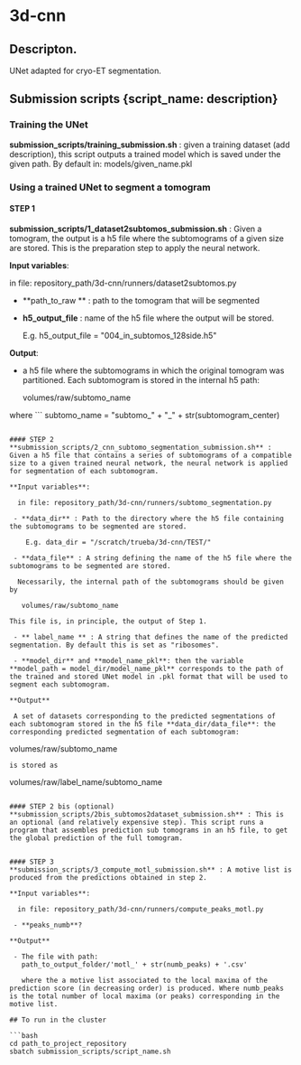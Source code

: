 # 3d-cnn
## Descripton.
UNet adapted for cryo-ET segmentation.

## Submission scripts {**script_name**: description}

### Training the UNet
  **submission_scripts/training_submission.sh** : given a training dataset (add description), this script outputs a trained model which is saved under the given path. By default in: models/given_name.pkl

### Using a trained UNet to segment a tomogram
#### STEP 1
**submission_scripts/1_dataset2subtomos_submission.sh** : Given a tomogram, the output is a h5 file where the subtomograms of a given size are stored. This is the preparation step to apply the neural network.

**Input variables**:

  in file: repository_path/3d-cnn/runners/dataset2subtomos.py

 - **path_to_raw ** : path to the tomogram that will be segmented

 - **h5_output_file** : name of the h5 file where the output will be stored.

      E.g. h5_output_file = "004_in_subtomos_128side.h5"

**Output**:

- a h5 file where the subtomograms in which the original tomogram was partitioned. Each subtomogram is stored in the internal h5 path:

  volumes/raw/subtomo_name

 where  ```
  subtomo_name = "subtomo_" + "_" + str(subtomogram_center)
```

#### STEP 2
**submission_scripts/2_cnn_subtomo_segmentation_submission.sh** : Given a h5 file that contains a series of subtomograms of a compatible size to a given trained neural network, the neural network is applied for segmentation of each subtomogram.

**Input variables**:

  in file: repository_path/3d-cnn/runners/subtomo_segmentation.py

 - **data_dir** : Path to the directory where the h5 file containing the subtomograms to be segmented are stored.

    E.g. data_dir = "/scratch/trueba/3d-cnn/TEST/"

 - **data_file** : A string defining the name of the h5 file where the subtomograms to be segmented are stored.

  Necessarily, the internal path of the subtomograms should be given by

   volumes/raw/subtomo_name

This file is, in principle, the output of Step 1.

 - ** label_name ** : A string that defines the name of the predicted segmentation. By default this is set as "ribosomes".

 - **model_dir** and **model_name_pkl**: then the variable **model_path = model_dir/model_name_pkl** corresponds to the path of the trained and stored UNet model in .pkl format that will be used to segment each subtomogram.

**Output**

 A set of datasets corresponding to the predicted segmentations of each subtomogram stored in the h5 file **data_dir/data_file**: the corresponding predicted segmentation of each subtomogram:
 ```
 volumes/raw/subtomo_name
```
is stored as
```
  volumes/raw/label_name/subtomo_name
```

#### STEP 2 bis (optional)  
**submission_scripts/2bis_subtomos2dataset_submission.sh** : This is an optional (and relatively expensive step). This script runs a program that assembles prediction sub tomograms in an h5 file, to get the global prediction of the full tomogram.


#### STEP 3
**submission_scripts/3_compute_motl_submission.sh** : A motive list is produced from the predictions obtained in step 2.

**Input variables**:

  in file: repository_path/3d-cnn/runners/compute_peaks_motl.py

 - **peaks_numb**?

**Output**

 - The file with path:
   path_to_output_folder/'motl_' + str(numb_peaks) + '.csv'

   where the a motive list associated to the local maxima of the prediction score (in decreasing order) is produced. Where numb_peaks is the total number of local maxima (or peaks) corresponding in the motive list. 

## To run in the cluster

```bash
cd path_to_project_repository
sbatch submission_scripts/script_name.sh
```
